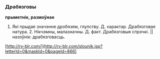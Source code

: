 ### Драбязговы
**прыметнік, размоўнае**

1. Які прыдае значэнне дробязям, глупству. Д. характар. Драбязговая натура. 2. Нікчэмны, малазначны. Д. факт. Драбязговыя спрэчкі. || назоўнік: драбязговасць.

<a rel="author">[http://rv-blr.com/](http://rv-blr.com/slounik.jsp?letterId=0&maskId=0&pageId=866)</a>
